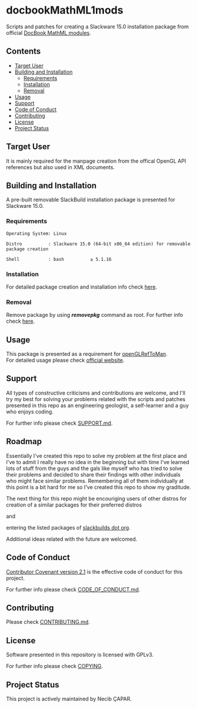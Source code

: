 # docbookMathML1mods

Scripts and patches for creating a Slackware 15.0 installation package from
official [DocBook MathML modules](https://docbook.org/xml/mathml/).

## Contents

* [Target User](#target-user)
* [Building and Installation](#building-and-installation)
  - [Requirements](#requirements)
  - [Installation](#installation)
  - [Removal](#removal)
* [Usage](#usage)
* [Support](#support)
* [Code of Conduct](#code-of-conduct)
* [Contributing](#contributing)
* [License](#license)
* [Project Status](#project-status)

## Target User

It is mainly required for the manpage creation from the offical OpenGL API
references but also used in XML documents.

## Building and Installation

A pre-built removable SlackBuild installation package is presented for Slackware 15.0.

### Requirements

    Operating System: Linux

    Distro          : Slackware 15.0 (64-bit x86_64 edition) for removable package creation

    Shell           : bash          ≥ 5.1.16

### Installation

For detailed package creation and installation info check [here][slackbuildsHowTo].

### Removal

Remove package by using **_removepkg_** command as root. For further info check [here][slackwarePkgRmv].

## Usage

This package is presented as a requirement for [openGLRefToMan](https://github.com/N-Tek/openGLRefToMan).  
For detailed usage please check [official website](https://www.w3.org/Math/).

## Support

All types of constructive criticisms and contributions are welcome, and I'll
try my best for solving your problems related with the scripts and patches
presented in this repo as an engineering geologist, a self-learner and a guy
who enjoys coding.

For further info please check [SUPPORT.md](./SUPPORT.md).

## Roadmap

Essentially I've created this repo to solve my problem at the first place and
I've to admit I really have no idea in the beginning but with time I've learned
lots of stuff from the guys and the gals like myself who has tried to solve their
problems and decided to share their findings with other individuals who might
face similar problems. Remembering all of them individually at this point is
a bit hard for me so I've created this repo to show my graditude.

The next thing for this repo might be encouriging users of other distros for creation
of a similar packages for their preferred distros

and

entering the listed packages of [slackbuilds dot org](https://slackbuilds.org).

Additional ideas related with the future are welcomed.

## Code of Conduct

[Contributor Covenant version 2.1][CoC] is the effective code of conduct for this
project.

For further info please check [CODE_OF_CONDUCT.md](./CODE_OF_CONDUCT.md).

## Contributing

Please check [CONTRIBUTING.md](./CONTRIBUTING.md).

## License

Software presented in this repository is licensed with GPLv3.

For further info please check [COPYING](./COPYING).

## Project Status

This project is actively maintained by Necib ÇAPAR.

[slackbuildsHowTo]: https://slackbuilds.org/howto/
[slackwarePkgRmv]: https://www.slackbook.org/beta/#pkg_install-remove-upgrade
[CoC]: https://www.contributor-covenant.org/version/2/1/code_of_conduct.html
